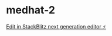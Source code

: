 # medhat-2

[Edit in StackBlitz next generation editor ⚡️](https://stackblitz.com/~/github.com/yassaasalib/medhat-2)